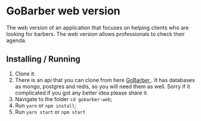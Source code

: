 # GoBarber web version

The web version of an application that focuses on helping clients who are looking for barbers. The web version allows  professionals to check their agenda.




## Installing / Running
 
1. Clone it.
2. There is an api that you can clone from here <a href="https://github.com/diazevedo/gobarber"> GoBarber </a>. It has databases as mongo, postgres and redis, so you will need them as well. Sorry if it complicated if you got any better idea please share it.
3. Navigate to the folder `cd gobarber-web`;
4. Run `yarn` or `npm install`;
5. Run `yarn start` or `npm start`
